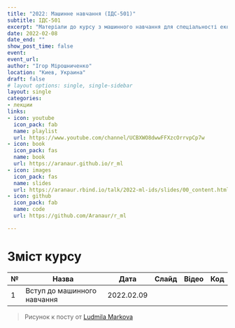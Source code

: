 ```yaml
---
title: "2022: Машинне навчання (ІДС-501)"
subtitle: ІДС-501
excerpt: "Матеріали до курсу з машинного навчання для спеціальності економічна кібернетика та дата сайнс КНЕУ"
date: 2022-02-08
date_end: ""
show_post_time: false
event: 
event_url:
author: "Ігор Мірошниченко"
location: "Киев, Украина"
draft: false
# layout options: single, single-sidebar
layout: single
categories:
- лекции
links:
- icon: youtube
  icon_pack: fab
  name: playlist
  url: https://www.youtube.com/channel/UCBXWO8dwwFFXzcOrrvpCp7w
- icon: book
  icon_pack: fas
  name: book
  url: https://aranaur.github.io/r_ml
- icon: images
  icon_pack: fas
  name: slides
  url: https://aranaur.rbind.io/talk/2022-ml-ids/slides/00_content.html
- icon: github
  icon_pack: fab
  name: code
  url: https://github.com/Aranaur/r_ml

---
```

# Зміст курсу

| **№** 	| **Назва**                   	| **Дата**   	|                                         **Слайд**                                         	| **Відео** 	| **Код** 	|
|-------	|-----------------------------	|------------	|:-----------------------------------------------------------------------------------------:	|:---------:	|:-------:	|
| 1     	| Вступ до машинного навчання 	| 2022.02.09 	| [<i class="fas fa-images"></i>](https://aranaur.rbind.io/talk/2022-ml-ids/slides/01.html) 	|           	|         	|


> Рисунок к посту от [Ludmila Markova](https://www.instagram.com/mi_marko/)
